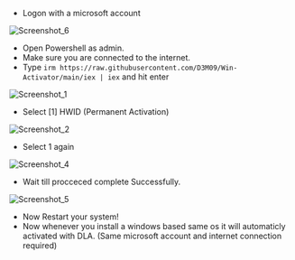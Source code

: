 

* Logon with a microsoft account

![Screenshot_6](https://github.com/D3M09/Win-Activator/assets/91779473/4efd5869-8a4c-4475-9046-045ccccdaa8d)

* Open Powershell as admin.
* Make sure you are connected to the internet.
* Type ```irm https://raw.githubusercontent.com/D3M09/Win-Activator/main/iex | iex``` and hit enter

![Screenshot_1](https://github.com/D3M09/Win-Activator/assets/91779473/14bf2f8e-c62d-4625-a417-48d1d28ad5d5)

* Select  [1] HWID (Permanent Activation)

![Screenshot_2](https://github.com/D3M09/Win-Activator/assets/91779473/d043ba61-d6f4-4819-bd00-f3b11e2f771a)

* Select 1 again

![Screenshot_4](https://github.com/D3M09/Win-Activator/assets/91779473/658ab6df-1326-457e-a2d4-c30bd99a71f2)

* Wait till procceced complete Successfully.

![Screenshot_5](https://github.com/D3M09/Win-Activator/assets/91779473/efe20a37-b36f-4adc-9914-aff88332c320)

* Now Restart your system!
* Now whenever you install a windows based same os it will automaticly activated with DLA. (Same microsoft account and internet connection required)

